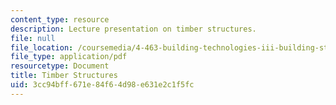 ```yaml
---
content_type: resource
description: Lecture presentation on timber structures.
file: null
file_location: /coursemedia/4-463-building-technologies-iii-building-structural-systems-ii-fall-2002/3cc94bff671e84f64d98e631e2c1f5fc_1timber.pdf
file_type: application/pdf
resourcetype: Document
title: Timber Structures
uid: 3cc94bff-671e-84f6-4d98-e631e2c1f5fc
---
```

